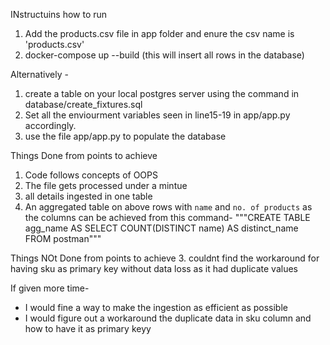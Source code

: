 INstructuins how to run
1. Add the products.csv file in app folder and enure the csv name is 'products.csv'
2. docker-compose up --build (this will insert all rows in the database)

Alternatively - 
1. create a table on your local postgres server using the command in database/create_fixtures.sql
2. Set all the enviourment variables seen in line15-19 in app/app.py accordingly.
3. use the file app/app.py to populate the database


Things Done from points to achieve
1. Code follows concepts of OOPS
2. The file gets processed under a mintue 
4. all details ingested in one table 
5. An aggregated table on above rows with `name` and `no. of products` as the columns can be achieved from this command- """CREATE TABLE agg_name AS SELECT COUNT(DISTINCT name) AS distinct_name FROM postman"""



Things NOt Done from points to achieve
3. couldnt find the workaround for having sku as primary key without data loss as it had duplicate values


If given more time- 
- I would fine a way to make the ingestion as efficient as possible
- I would figure out a workaround the duplicate data in sku column and how to have it as primary keyy
